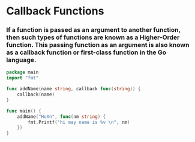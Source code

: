 # Callback Functions

### If a function is passed as an argument to another function, then such types of functions are known as a Higher-Order function. This passing function as an argument is also known as a callback function or first-class function in the Go language.

```go
package main
import "fmt"

func addName(name string, callback func(string)) {
	callback(name)
}

func main() {
	addName("HuXn", func(nm string) {
		fmt.Printf("hi may name is %v \n", nm)
	})
}
```
